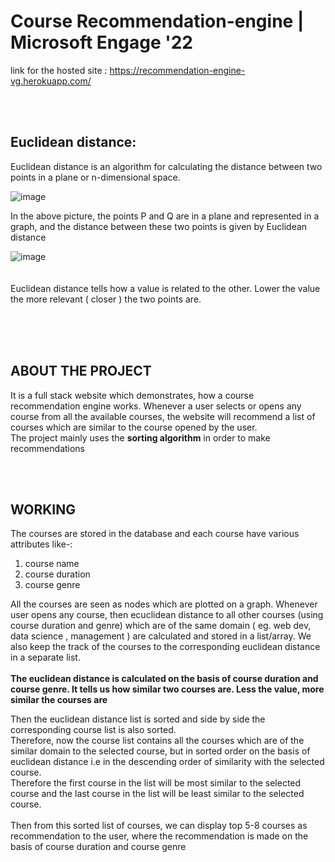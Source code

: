 # Course Recommendation-engine | Microsoft Engage '22

link for the hosted site : https://recommendation-engine-vg.herokuapp.com/

<br><br>
## Euclidean distance:

Euclidean distance is an algorithm for calculating the distance between two points in a plane or n-dimensional space.

![image](https://user-images.githubusercontent.com/77994881/170842570-10639e1c-ca64-4650-b911-8da759a95850.png)

In the above picture, the points P and Q  are in a plane and represented in a graph, and the distance between these two points is given by Euclidean distance

![image](https://user-images.githubusercontent.com/77994881/170842618-3524d65e-9ed7-4019-bc9c-61fd4ddcb889.png)
<br><br><br>
Euclidean distance tells how a value is related to the other. Lower the value the more relevant ( closer ) the two points are.



<br><br><br>
## ABOUT THE PROJECT<br>

It is a full stack website which demonstrates, how a course recommendation engine works. Whenever a user selects or opens any course from all the available courses, the website will recommend a list of courses which are similar to the course opened by the user.<BR>
The project mainly uses the **sorting algorithm** in order to make recommendations
  
 
<br><br>
## WORKING

The courses are stored in the database and each course have various attributes like-: 
  1. course name
  2. course duration
  3. course genre
  
All the courses are seen as nodes which are plotted on a graph. Whenever user opens any course, then ecuclidean distance to all other courses (using course duration and genre) which are of the same domain ( eg. web dev, data science , management ) are calculated and stored in a list/array. We also keep the track of the courses to the corresponding euclidean distance in a separate list.<br><br>
**The euclidean distance is calculated on the basis of course duration and course genre. It tells us how similar two courses are. Less the value, more similar the courses are**<br>

Then the euclidean distance list is sorted and side by side the corresponding course list is also sorted.<br>
Therefore, now the course list contains all the courses which are of the similar domain to the selected course, but in sorted order on the basis of euclidean distance i.e in the descending order of similarity with the selected course.<br>
Therefore the first course in the list will be most similar to the selected course and the last course in the list will be least similar to the selected course.
<br><br>
Then from this sorted list of courses, we can display top 5-8 courses as recommendation to the user, where the recommendation is made on the basis of course duration and course genre
 


